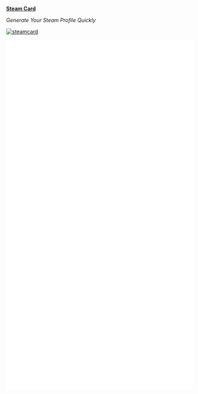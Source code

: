 [**Steam Card**](https://github.com/yuyinws/steam-card)

*Generate Your Steam Profile Quickly*

[![steamcard](https://steam-card-yuyinws.vercel.app/card/76561198340841543)](https://github.com/yuyinws/steam-card)

![state](https://raw.githubusercontent.com/yuyinws/yuyinws/main/github-metrics.svg)

